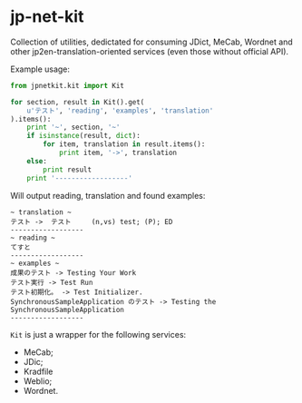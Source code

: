 jp-net-kit
==========

Collection of utilities, dedictated for consuming JDict, MeCab, Wordnet and other jp2en-translation-oriented services (even those without official API).

Example usage:

```Python
from jpnetkit.kit import Kit

for section, result in Kit().get(
    u'テスト', 'reading', 'examples', 'translation'
).items():
    print '~', section, '~'
    if isinstance(result, dict):
        for item, translation in result.items():
            print item, '->', translation
    else:
        print result
    print '------------------'
```

Will output reading, translation and found examples:

```
~ translation ~
テスト ->  テスト 	(n,vs) test; (P); ED
------------------
~ reading ~
てすと
------------------
~ examples ~
成果のテスト -> Testing Your Work
テスト実行 -> Test Run
テスト初期化。 -> Test Initializer.
SynchronousSampleApplication のテスト -> Testing the SynchronousSampleApplication
------------------
```

`Kit` is just a wrapper for the following services:

* MeCab;
* JDic;
* Kradfile
* Weblio;
* Wordnet.
